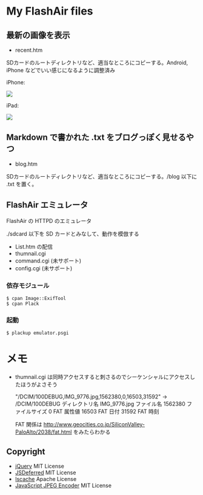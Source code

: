 My FlashAir files
=================

## 最新の画像を表示

 *  recent.htm

SDカードのルートディレクトリなど、適当なところにコピーする。Android, iPhone などでいい感じになるように調整済み


iPhone:

<img src="https://lh5.googleusercontent.com/-Z3qgu5W8Q8M/T3nKmeRyuvI/AAAAAAAABzk/5PW2IYXNY4c/s512/2012-04-03%252000.49.08.png"/>

iPad:

<img src="https://lh4.googleusercontent.com/-JujV74pEGMM/T3nOyEHySBI/AAAAAAAABz8/5rpJsnMUbAE/s640/2012-04-03-01.05.02.png"/>


## Markdown で書かれた .txt をブログっぽく見せるやつ

  * blog.htm

  SDカードのルートディレクトリなど、適当なところにコピーする。/blog 以下に .txt を置く。


## FlashAir エミュレータ

FlashAir の HTTPD のエミュレータ

./sdcard 以下を SD カードとみなして、動作を模倣する

 *  List.htm の配信
 *  thumnail.cgi
 *  command.cgi (未サポート)
 *  config.cgi (未サポート)

### 依存モジュール

	$ cpan Image::ExifTool
	$ cpan Plack

### 起動

	$ plackup emulator.psgi


メモ
====

 * thumnail.cgi は同時アクセスすると刺さるのでシーケンシャルにアクセスしたほうがよさそう


	"/DCIM/100DEBUG,IMG_9776.jpg,1562380,0,16503,31592"
	  ->
		/DCIM/100DEBUG
		  ディレクトリ名
		IMG_9776.jpg
		  ファイル名
		1562380
		  ファイルサイズ
		0
		  FAT 属性値
		16503
		  FAT 日付
		31592
		  FAT 時刻

	FAT 関係は http://www.geocities.co.jp/SiliconValley-PaloAlto/2038/fat.html をみたらわかる


## Copyright

 * [jQuery]( http://jquery.com/ ) MIT License
 * [JSDeferred]( http://cho45.stfuawsc.com/jsdeferred/ ) MIT License
 * [lscache]( https://github.com/pamelafox/lscache ) Apache License
 * [JavaScript JPEG Encoder]( http://www.bytestrom.eu/blog/2009/1120a_jpeg_encoder_for_javascript ) MIT License

